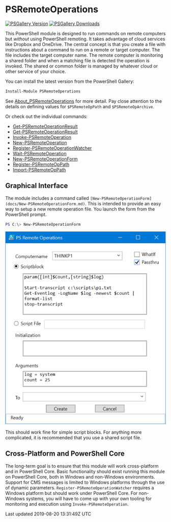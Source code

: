 # PSRemoteOperations

[![PSGallery Version](https://img.shields.io/powershellgallery/v/PSRemoteOperations.png?style=for-the-badge&logo=powershell&label=PowerShell%20Gallery)](https://www.powershellgallery.com/packages/PSRemoteOperations/) [![PSGallery Downloads](https://img.shields.io/powershellgallery/dt/PSRemoteOperations.png?style=for-the-badge&label=Downloads)](https://www.powershellgallery.com/packages/PSRemoteOperations/)


This PowerShell module is designed to run commands on remote computers but _without_ using PowerShell remoting. It takes advantage of cloud services like Dropbox and OneDrive. The central concept is that you create a file with instructions about a command to run on a remote or target computer. The file includes the target computer name. The remote computer is monitoring a shared folder and when a matching file is detected the operation is invoked. The shared or common folder is managed by whatever cloud or other service of your choice.

You can install the latest version from the PowerShell Gallery:

```powershell
Install-Module PSRemoteOperations
```

See [About_PSRemoteOperations](docs/about_PSRemoteOperations.md) for more detail. Pay close attention to the details on defining values for `$PSRemoteOpPath` and `$PSRemoteOpArchive`.

Or check out the individual commands:

+ [Get-PSRemoteOperationResult](docs/Get-PSRemoteOperation.md)
+ [Get-PSRemoteOperationResult](docs/Get-PSRemoteOperationResult.md)
+ [Invoke-PSRemoteOperation](docs/Invoke-PSRemoteOperation.md)
+ [New-PSRemoteOperation](docs/New-PSRemoteOperation.md)
+ [Register-PSRemoteOperationWatcher](docs/Register-PSRemoteOperationWatcher.md)
+ [Wait-PSRemoteOperation](docs/Wait-PSRemoteOperation.md)
+ [New-PSRemoteOperationForm](docs/New-PSRemoteOperationForm.md)
+ [Register-PSRemoteOpPath](docs/Register-PSRemoteOpPath.md)
+ [Import-PSRemoteOpPath](docs/Import-PSRemoteOpPath.md)

## Graphical Interface

The module includes a command called `[New-PSRemoteOperationForm](docs/New-PSRemoteOperationForm.md)`. This is intended to provide an easy way to setup a new remote operation file. You launch the form from the PowerShell prompt.

```powershell
PS C:\> New-PSRemoteOperationForm
```

![RemoteOperationForm](assets/new-remoteop-form.png)

This should work fine for simple script blocks. For anything more complicated, it is recommended that you use a shared script file.

## Cross-Platform and PowerShell Core

The long-term goal is to ensure that this module will work cross-platform and in PowerShell Core. Basic functionality should exist running this module on PowerShell Core, both in Windows and non-Windows environments. Support for CMS messages is limited to Windows platforms through the use of dynamic parameters. `Register-PSRemoteOperationWatcher` requires a Windows platform but should work under PowerShell Core. For non-Windows systems, you will have to come up with your own tooling for monitoring and execution using `Invoke-PSRemoteOperation`.

Last updated 2019-08-20 13:31:49Z UTC

